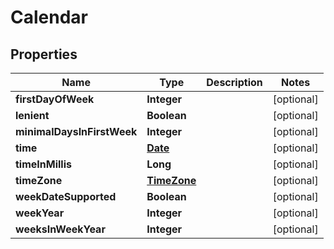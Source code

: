 
# Calendar

## Properties
Name | Type | Description | Notes
------------ | ------------- | ------------- | -------------
**firstDayOfWeek** | **Integer** |  |  [optional]
**lenient** | **Boolean** |  |  [optional]
**minimalDaysInFirstWeek** | **Integer** |  |  [optional]
**time** | [**Date**](Date.md) |  |  [optional]
**timeInMillis** | **Long** |  |  [optional]
**timeZone** | [**TimeZone**](TimeZone.md) |  |  [optional]
**weekDateSupported** | **Boolean** |  |  [optional]
**weekYear** | **Integer** |  |  [optional]
**weeksInWeekYear** | **Integer** |  |  [optional]



